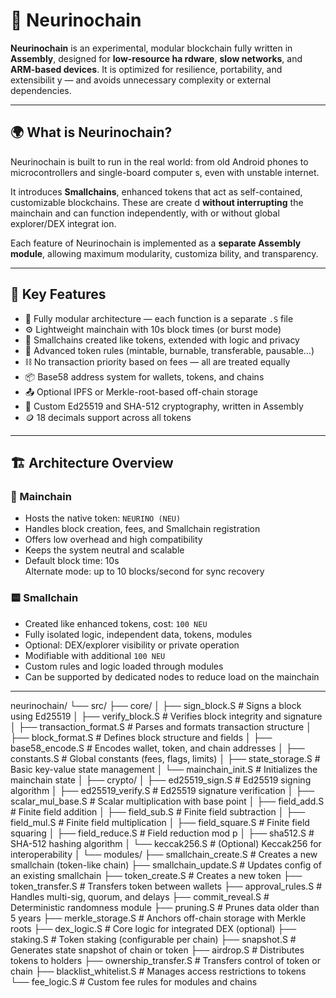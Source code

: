 # 🧠 Neurinochain

**Neurinochain** is an experimental, modular blockchain fully written in **Assembly**, designed for **low-resource ha
rdware**, **slow networks**, and **ARM-based devices**. It is optimized for resilience, portability, and extensibilit
y — and avoids unnecessary complexity or external dependencies.

---

## 🌍 What is Neurinochain?

Neurinochain is built to run in the real world: from old Android phones to microcontrollers and single-board computer
s, even with unstable internet.

It introduces **Smallchains**, enhanced tokens that act as self-contained, customizable blockchains. These are create
d **without interrupting** the mainchain and can function independently, with or without global explorer/DEX integrat
ion.

Each feature of Neurinochain is implemented as a **separate Assembly module**, allowing maximum modularity, customiza
bility, and transparency.

---

## 🚀 Key Features

- 🧩 Fully modular architecture — each function is a separate `.S` file
- ⚙️ Lightweight mainchain with 10s block times (or burst mode)
- 🌱 Smallchains created like tokens, extended with logic and privacy
- 🔐 Advanced token rules (mintable, burnable, transferable, pausable…)
- ⛓️ No transaction priority based on fees — all are treated equally
- 📦 Base58 address system for wallets, tokens, and chains
- 📤 Optional IPFS or Merkle-root-based off-chain storage
- 🧠 Custom Ed25519 and SHA-512 cryptography, written in Assembly
- 🪙 18 decimals support across all tokens

---

## 🏗️ Architecture Overview

### 🔷 Mainchain

- Hosts the native token: `NEURINO (NEU)`
- Handles block creation, fees, and Smallchain registration
- Offers low overhead and high compatibility
- Keeps the system neutral and scalable
- Default block time: 10s  
  Alternate mode: up to 10 blocks/second for sync recovery

### 🟨 Smallchain

- Created like enhanced tokens, cost: `100 NEU`  
- Fully isolated logic, independent data, tokens, modules
- Optional: DEX/explorer visibility or private operation
- Modifiable with additional `100 NEU`
- Custom rules and logic loaded through modules
- Can be supported by dedicated nodes to reduce load on the mainchain

---

neurinochain/
└── src/
    ├── core/
    │   ├── sign_block.S              # Signs a block using Ed25519
    │   ├── verify_block.S            # Verifies block integrity and signature
    │   ├── transaction_format.S      # Parses and formats transaction structure
    │   ├── block_format.S            # Defines block structure and fields
    │   ├── base58_encode.S           # Encodes wallet, token, and chain addresses
    │   ├── constants.S               # Global constants (fees, flags, limits)
    │   ├── state_storage.S           # Basic key-value state management
    │   └── mainchain_init.S          # Initializes the mainchain state
    │
    ├── crypto/
    │   ├── ed25519_sign.S            # Ed25519 signing algorithm
    │   ├── ed25519_verify.S          # Ed25519 signature verification
    │   ├── scalar_mul_base.S         # Scalar multiplication with base point
    │   ├── field_add.S               # Finite field addition
    │   ├── field_sub.S               # Finite field subtraction
    │   ├── field_mul.S               # Finite field multiplication
    │   ├── field_square.S            # Finite field squaring
    │   ├── field_reduce.S            # Field reduction mod p
    │   ├── sha512.S                  # SHA-512 hashing algorithm
    │   └── keccak256.S               # (Optional) Keccak256 for interoperability
    │
    └── modules/
        ├── smallchain_create.S       # Creates a new smallchain (token-like chain)
        ├── smallchain_update.S       # Updates config of an existing smallchain
        ├── token_create.S            # Creates a new token
        ├── token_transfer.S          # Transfers token between wallets
        ├── approval_rules.S          # Handles multi-sig, quorum, and delays
        ├── commit_reveal.S           # Deterministic randomness module
        ├── pruning.S                 # Prunes data older than 5 years
        ├── merkle_storage.S          # Anchors off-chain storage with Merkle roots
        ├── dex_logic.S               # Core logic for integrated DEX (optional)
        ├── staking.S                 # Token staking (configurable per chain)
        ├── snapshot.S                # Generates state snapshot of chain or token
        ├── airdrop.S                 # Distributes tokens to holders
        ├── ownership_transfer.S      # Transfers control of token or chain
        ├── blacklist_whitelist.S     # Manages access restrictions to tokens
        └── fee_logic.S               # Custom fee rules for modules and chains


